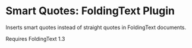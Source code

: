 # Smart Quotes: FoldingText Plugin

Inserts smart quotes instead of straight quotes in FoldingText documents.

Requires FoldingText 1.3
